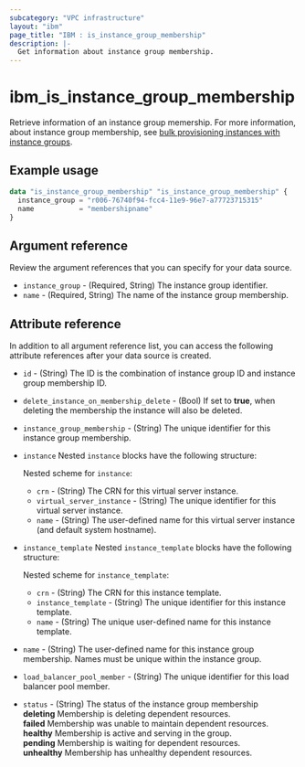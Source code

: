 ```yaml
---
subcategory: "VPC infrastructure"
layout: "ibm"
page_title: "IBM : is_instance_group_membership"
description: |-
  Get information about instance group membership.
---
```


# ibm_is_instance_group_membership

Retrieve information of an instance group memership. For more information, about instance group membership, see [bulk provisioning instances with instance groups](https://cloud.ibm.com/docs/vpc?topic=vpc-bulk-provisioning).

## Example usage

```terraform
data "is_instance_group_membership" "is_instance_group_membership" {
  instance_group = "r006-76740f94-fcc4-11e9-96e7-a77723715315"
  name           = "membershipname"
}
```

## Argument reference
Review the argument references that you can specify for your data source. 

- `instance_group` - (Required, String) The instance group identifier.
- `name` - (Required, String) The name of the instance group membership.

## Attribute reference
In addition to all argument reference list, you can access the following attribute references after your data source is created.

- `id` - (String) The ID is the combination of instance group ID and instance group membership ID.
- `delete_instance_on_membership_delete` - (Bool) If set to **true**, when deleting the membership the instance will also be deleted.
- `instance_group_membership` - (String) The unique identifier for this instance group membership.
- `instance`  Nested `instance` blocks have the following structure:

  Nested scheme for `instance`:
  - `crn` - (String) The CRN for this virtual server instance.
  - `virtual_server_instance` - (String) The unique identifier for this virtual server instance.
  - `name` - (String) The user-defined name for this virtual server instance (and default system hostname).
- `instance_template`  Nested `instance_template` blocks have the following structure:
 
   Nested scheme for `instance_template`:
   - `crn` - (String) The CRN for this instance template.
   - `instance_template` - (String) The unique identifier for this instance template.
   - `name` - (String) The unique user-defined name for this instance template.
- `name` - (String) The user-defined name for this instance group membership. Names must be unique within the instance group.
- `load_balancer_pool_member` - (String) The unique identifier for this load balancer pool member.
- `status` - (String) The status of the instance group membership </br>
	**deleting** Membership is deleting dependent resources. </br>
	**failed** Membership was unable to maintain dependent resources.</br>
	**healthy** Membership is active and serving in the group. </br>
	**pending** Membership is waiting for dependent resources. </br>
	**unhealthy** Membership has unhealthy dependent resources. 
